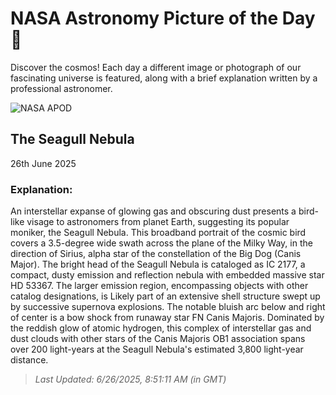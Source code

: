 
  # NASA Astronomy Picture of the Day 🌌

  Discover the cosmos! Each day a different image or photograph of our fascinating universe is featured, along with a brief explanation written by a professional astronomer.

![NASA APOD](https://apod.nasa.gov/apod/image/2506/IC2177SeagullLRGB-APOD2048.jpg)

## The Seagull Nebula

26th June 2025

### Explanation: 

An interstellar expanse of glowing gas and obscuring dust presents a bird-like visage to astronomers from planet Earth, suggesting its popular moniker, the Seagull Nebula. This broadband portrait of the cosmic bird covers a 3.5-degree wide swath across the plane of the Milky Way, in the direction of Sirius, alpha star of the constellation of the Big Dog (Canis Major). The bright head of the Seagull Nebula is cataloged as IC 2177, a compact, dusty emission and reflection nebula with embedded massive star HD 53367. The larger emission region, encompassing objects with other catalog designations, is Likely part of an extensive shell structure swept up by successive supernova explosions. The notable bluish arc below and right of center is a bow shock from runaway star FN Canis Majoris. Dominated by the reddish glow of atomic hydrogen, this complex of interstellar gas and dust clouds with other stars of the Canis Majoris OB1 association spans over 200 light-years at the Seagull Nebula's estimated 3,800 light-year distance.

> _Last Updated: 6/26/2025, 8:51:11 AM (in GMT)_
